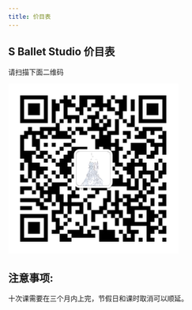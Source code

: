 ```yaml
---
title: 价目表
---
```


## S Ballet Studio 价目表

请扫描下面二维码

![gzh](/../assets/img/gzh.png)


## 注意事项:

十次课需要在三个月内上完，节假日和课时取消可以顺延。